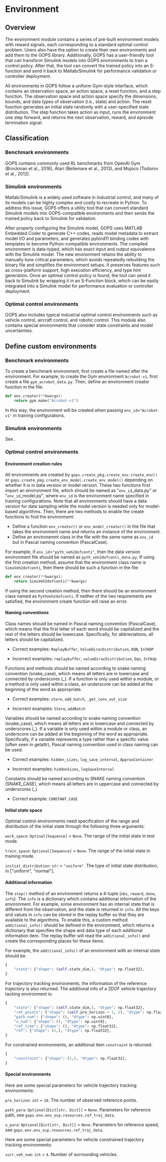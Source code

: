 # Environment
## Overview
The environment module contains a series of pre-built environment models with reward signals, each corresponding to a standard optimal control problem. Users also have the option to create their own environments and add them to the GOPS library. Additionally, GOPS has a user-friendly tool that can transform Simulink models into GOPS environments to train a control policy. After that, the tool can convert the trained policy into an S-function and send it back to Matlab/Simulink for performance validation or controller deployment. 

All environments in GOPS follow a uniform Gym-style interface, which contains an observation space, an action space, a reset function, and a step function. The observation space and action space specify the dimensions, bounds, and data types of observation (i.e., state) and action. The reset function generates an initial state randomly with a user-specified state distribution. The step function takes action as input, runs the environment one step forward, and returns the next observation, reward, and episode termination signal.

## Classification

### Benchmark environments

GOPS contains commonly used RL benchmarks from OpenAI Gym (Brockman et al., 2016), Atari (Bellemare et al., 2013), and Mujoco (Todorov et al., 2012). 

### Simulink environments

Matlab/Simulink is a widely used software in industrial control, and many of its models can be highly complex and costly to recreate in Python. To address this issue, GOPS offers a utility tool that can convert standard Simulink models into GOPS-compatible environments and then sends the trained policy back to Simulink for validation. 

After properly configuring the Simulink model, GOPS uses MATLAB Embedded Coder to generate C++ codes, reads model metadata to extract model I/O and parameters, and generates pybind11 binding codes with templates to become Python-compatible environments. The compiled environment is data-typed, which has exact input and output equivalence with the Simulink model. The new environment retains the ability to manually tune critical parameters, which avoids repeatedly rebuilding the binary file and simplifies the environment setups. It preserves features such as cross-platform support, high execution efficiency, and type hint generation. Once an optimal control policy is found, the tool can send it back to Simulink by wrapping it in an S-Function block, which can be easily integrated into a Simulink model for performance evaluation or controller deployment.

### Optimal control environments

GOPS also includes typical industrial optimal control environments such as vehicle control, aircraft control, and robotic control. This module also contains special environments that consider state constraints and model uncertainties.

## Define custom environments

### Benchmark environments

To create a benchmark environment, first create a file named after the environment. For example, to create the Gym environment `Acrobot-v1`, first create a file `gym_acrobot_data.py`. Then, define an environment creator function in the file:
```python
def env_creator(**kwargs):
    return gym.make("Acrobot-v1")
```
In this way, the environment will be created when passing `env_id="Acrobot-v1"` in training configurations.

### Simulink environments

See [](simulink).

### Optimal control environments

#### Environment creation rules

All environments are created by `gops.create_pkg.create_env.create_env()` or `gops.create_pkg.create_env_model.create_env_model()` depending on whether it is in data version or model version. These two functions first import an environment file, which should be named as "`env_id`_data.py" or "`env_id`_model.py", where `env_id` is the environment name specified in training configurations. Note that all environments should have a data version for data sampling while the model version is needed only for model-based algorithms. Then, there are two methods to enable the create functions to find the environment:

- Define a function `env_creator()` or `env_model_creator()` in the file that takes the environment name and returns an instance of the environment.
- Define an environemnt class in the file with the same name as `env_id` but in Pascal naming convention (PascalCase).

For example, if `env_id`=`"pyth_veh2dofconti"`, then the data version environment file should be named as `pyth_veh2dofconti_data.py`. If using the first creation method, assume that the environment class name is `SimuVeh2dofconti`, then there should be such a function in the file:

```python
def env_creator(**kwargs):
    return SimuVeh2dofconti(**kwargs)
```

If using the second creation method, then there should be an environment class named as `PythVeh2dofconti`. If neither of the two requirements are satisfied, the environment create function will raise an error.

#### Naming conventions

Class names should be named in Pascal naming convention (PascalCase), which means that the first letter of each word should be capitalized and the rest of the letters should be lowercase. Specifically, for abbreviations, all letters should be capitalized.

- Correct examples: `ReplayBuffer`, `ValueDiracDistribution`, `DQN`, `InfADP`

- Incorrect examples: `replaybuffer`, `valueDiracDistribution`, `Dqn`, `InfAdp`

Functions and methods should be named according to snake naming convention (snake_case), which means all letters are in lowercase and connected by underscores (_). If a function is only used within a module, or a method is only used within a class, an underscore can be added at the beginning of the word as appropriate.

- Correct examples: `store`, `add_batch`, `_get_conv_out_size`

- Incorrect examples: `Store`, `addBatch`

Variables should be named according to snake naming convention (snake_case), which means all letters are in lowercase and connected by underscores (_). If a variable is only used within a module or class, an underscore can be added at the beginning of the word as appropriate. Specifically, if a variable represents a type rather than a specific value (often seen in getattr), Pascal naming convention used in class naming can be used. 

- Correct examples: `hidden_sizes`, `log_save_interval`, `ApproxContainer`

- Incorrect examples: `hiddenSizes`, `logSaveInterval`

Constants should be named according to SNAKE naming convention (SNAKE_CASE), which means all letters are in uppercase and connected by underscores (_).

- Correct example: `CONSTANT_CASE`

#### Initial state space

Optimal control environments need specification of the range and distribution of the initial state through the following three arguments:

`work_space`: `Optinal[Sequence]` = `None`. The range of the initial state in test mode.

`train_space`: `Optional[Sequence]` = `None`. The range of the initial state in training mode.

`initial_distribution`: `str` = `"uniform"`. The type of initial state distribution, in ["uniform", "normal"].

#### Additional information

The `step()` method of an environment returns a 4-tuple (`obs`, `reward`, `done`, `info`). The `info` is a dictionary which contains additional information of the environment. For example, some environment has an internal state that is different from the observation, and the state is returned in `info`. All the keys and values in `info` can be stored in the replay buffer so that they are available to the algorithms. To enable this, a custom method `additional_info()` should be defined in the environment, which returns a dictionary that specifies the shape and data type of each additional information item. The replay buffer will read the `additional_info()` and create the corresponding places for these items.

For example, the `additional_info()` of an environment with an internal state should be:

```python
{
    "state": {"shape": (self.state_dim,), "dtype": np.float32},
}
```

For trajectory tracking environments, the information of the reference trajectory is also returned. The additional info of a 2DOF vehicle trajectory tacking environment is:

```python
{
    "state": {"shape": (self.state_dim,), "dtype": np.float32},
    "ref_points": {"shape": (self.pre_horizon + 1, 2), "dtype": np.float32},
    "path_num": {"shape": (), "dtype": np.uint8},
    "u_num": {"shape": (), "dtype": np.uint8},
    "ref_time": {"shape": (), "dtype": np.float32},
    "ref": {"shape": (2,), "dtype": np.float32},
}
```

For constrained environments, an additional item `constraint` is returned:

```python
{
    "constraint": {"shape": (1,), "dtype": np.float32},
}
```

#### Special environments

Here are some special parameters for vehicle trajectory tracking environments:

`pre_horizon`: `int` = `10`. The number of observed reference points.

`path_para`: `Optional[Dict[str, Dict]]` = `None`. Parameters for reference path, see `gops.env.env_ocp.resources.ref_traj_data`.

`u_para`: `Optional[Dict[str, Dict]]` = `None`. Parameters for reference speed, see `gops.env.env_ocp.resources.ref_traj_data`.

Here are some special parameters for vehicle constrained trajectory tracking environments:

`surr_veh_num`: `int` = `4`. Number of surrounding vehicles.
